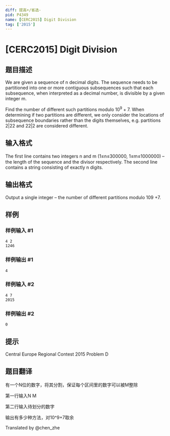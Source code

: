 ```yaml
---
diff: 提高+/省选-
pid: P4349
name: [CERC2015] Digit Division
tag: ['2015']
---
```

# [CERC2015] Digit Division
## 题目描述

We are given a sequence of n decimal digits. The sequence needs to be partitioned into one or more contiguous subsequences such that each subsequence, when interpreted as a decimal number, is divisible by a given integer m. 

Find the number of different such partitions modulo $10^9 +7$. When determining if two partitions are different, we only consider the locations of subsequence boundaries rather than the digits themselves, e.g. partitions $2|22$ and $22|2$ are considered different.
## 输入格式

The ﬁrst line contains two integers n and m (1≤n≤300000, 1≤m≤1000000) – the length of the sequence and the divisor respectively. The second line contains a string consisting of exactly n digits.
## 输出格式

Output a single integer – the number of different partitions modulo 109 +7.
## 样例

### 样例输入 #1
```
4 2
1246
```
### 样例输出 #1
```
4
```
### 样例输入 #2
```
4 7
2015
```
### 样例输出 #2
```
0
```
## 提示

Central Europe Regional Contest 2015 Problem D
## 题目翻译

有一个N位的数字，将其分割，保证每个区间里的数字可以被M整除

第一行输入N M

第二行输入待划分的数字

输出有多少种方法，对10^9+7取余

Translated by @chen_zhe
